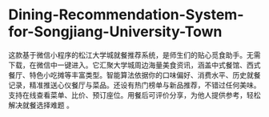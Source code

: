 # Dining-Recommendation-System-for-Songjiang-University-Town
这款基于微信小程序的松江大学城就餐推荐系统，是师生们的贴心觅食助手。无需下载，在微信中一键进入。它汇聚大学城周边海量美食资讯，涵盖中式餐馆、西式餐厅、特色小吃摊等丰富类型。智能算法依据你的口味偏好、消费水平、历史就餐记录，精准推送心仪餐厅与菜品。还设有热门榜单与新品推荐，不错过任何美味。支持在线查看菜单、比价、预订座位。用餐后可评价分享，为他人提供参考，轻松解决就餐选择难题 。 
